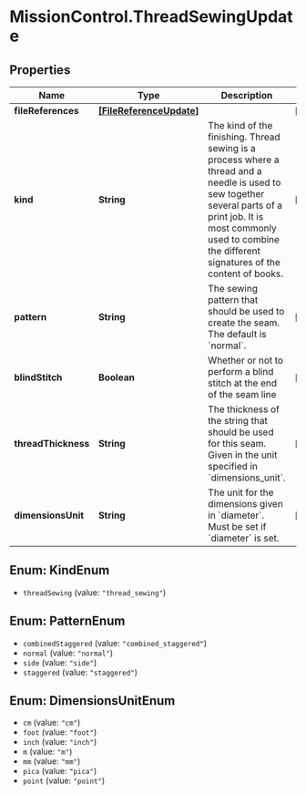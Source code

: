 # MissionControl.ThreadSewingUpdate

## Properties
Name | Type | Description | Notes
------------ | ------------- | ------------- | -------------
**fileReferences** | [**[FileReferenceUpdate]**](FileReferenceUpdate.md) |  | [optional] 
**kind** | **String** | The kind of the finishing. Thread sewing is a process where a thread and a needle is used to sew together several parts of a print job. It is most commonly used to combine the different signatures of the content of books. | [optional] 
**pattern** | **String** | The sewing pattern that should be used to create the seam. The default is &#x60;normal&#x60;. | [optional] 
**blindStitch** | **Boolean** | Whether or not to perform a blind stitch at the end of the seam line | [optional] 
**threadThickness** | **String** | The thickness of the string that should be used for this seam. Given in the unit specified in &#x60;dimensions_unit&#x60;. | [optional] 
**dimensionsUnit** | **String** | The unit for the dimensions given in &#x60;diameter&#x60;. Must be set if &#x60;diameter&#x60; is set. | [optional] 

<a name="KindEnum"></a>
## Enum: KindEnum

* `threadSewing` (value: `"thread_sewing"`)


<a name="PatternEnum"></a>
## Enum: PatternEnum

* `combinedStaggered` (value: `"combined_staggered"`)
* `normal` (value: `"normal"`)
* `side` (value: `"side"`)
* `staggered` (value: `"staggered"`)


<a name="DimensionsUnitEnum"></a>
## Enum: DimensionsUnitEnum

* `cm` (value: `"cm"`)
* `foot` (value: `"foot"`)
* `inch` (value: `"inch"`)
* `m` (value: `"m"`)
* `mm` (value: `"mm"`)
* `pica` (value: `"pica"`)
* `point` (value: `"point"`)

